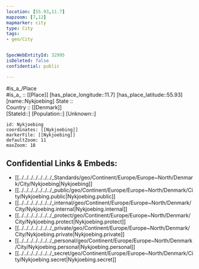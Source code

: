 ```yaml
---
location: [55.93,11.7] 
mapzoom: [7,12] 
mapmarker: city 
type: City
tags:
- geo/City


SpocWebEntityId: 32995
isDeleted: false
confidential: public

---
```

#is_a_/Place  
#is_a_ :: [[Place]] 
[has_place_longitude::11.7] 
[has_place_latitude::55.93] 
[name::Nykjoebing] 
State ::  
Country :: [[Denmark]]  
[StateId::] 
[Population::] 
[Unknown::] 


```leaflet
id: Nykjoebing
coordinates: [[Nykjoebing]] 
markerFile: [[Nykjoebing]] 
defaultZoom: 11 
maxZoom: 18
```


## Confidential Links & Embeds: 
- [[../../../../../../../_Standards/geo/Continent/Europe/Europe~North/Denmark/City/Nykjoebing|Nykjoebing]] 
- [[../../../../../../../_public/geo/Continent/Europe/Europe~North/Denmark/City/Nykjoebing.public|Nykjoebing.public]] 
- [[../../../../../../../_internal/geo/Continent/Europe/Europe~North/Denmark/City/Nykjoebing.internal|Nykjoebing.internal]] 
- [[../../../../../../../_protect/geo/Continent/Europe/Europe~North/Denmark/City/Nykjoebing.protect|Nykjoebing.protect]] 
- [[../../../../../../../_private/geo/Continent/Europe/Europe~North/Denmark/City/Nykjoebing.private|Nykjoebing.private]] 
- [[../../../../../../../_personal/geo/Continent/Europe/Europe~North/Denmark/City/Nykjoebing.personal|Nykjoebing.personal]] 
- [[../../../../../../../_secret/geo/Continent/Europe/Europe~North/Denmark/City/Nykjoebing.secret|Nykjoebing.secret]] 
